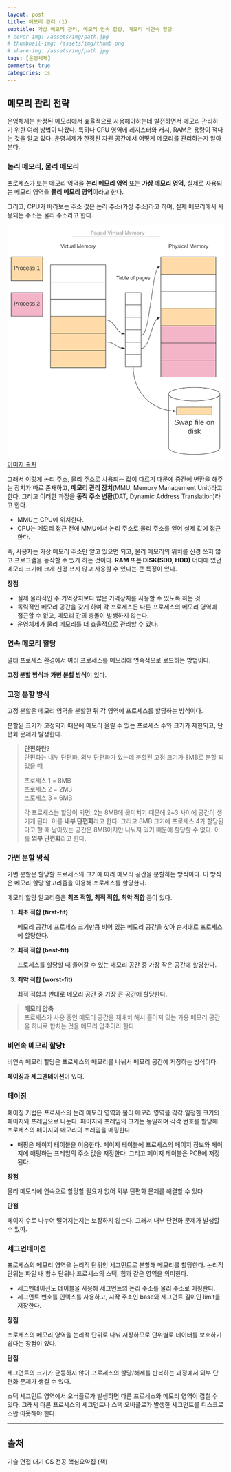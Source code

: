 ```yaml
---
layout: post
title: 메모리 관리 (1)
subtitle: 가상 메모리 관리, 메모리 연속 할당, 메모리 비연속 할당
# cover-img: /assets/img/path.jpg
# thumbnail-img: /assets/img/thumb.png
# share-img: /assets/img/path.jpg
tags: [운영체제]
comments: true
categories: cs
---
```

## 메모리 관리 전략
운영체제는 한정된 메모리에서 효율적으로 사용해야하는데 발전하면서 메모리 관리하기 위한 여러 방법이 나왔다. 특히나 CPU 영역에 레지스터와 캐시, RAM은 용량이 적다는 것을 알고 있다. 운영체제가 한정된 자원 공간에서 어떻게 메모리를 관리하는지 알아본다.

### 논리 메모리, 물리 메모리

프로세스가 보는 메모리 영역을 **논리 메모리 영역** 또는 **가상 메모리 영역,** 실제로 사용되는 메모리 영역을 **물리 메모리 영역**이라고 한다.

그리고, CPU가 바라보는 주소 값은 논리 주소(가상 주소)라고 하며, 실제 메모리에서 사용되는 주소는 물리 주소라고 한다.

![img.png](../../assets/img/posts/2024-04-22-cs-operation-system-picture-1.png)
[이미지 출처](https://www.baeldung.com/cs/virtual-memory)

그래서 이렇게 논리 주소, 물리 주소로 사용되는 값이 다르기 때문에 중간에 변환을 해주는 장치가 따로 존재하고, **메모리 관리 장치**(MMU, Memory Management Unit)라고 한다. 그리고 이러한 과정을 **동적 주소 변환**(DAT, Dynamic Address Translation)라고 한다.

- MMU는 CPU에 위치한다.
- CPU는 메모리 접근 전에 MMU에서 논리 주소로 물리 주소를 얻어 실제 값에 접근한다.

즉, 사용자는 가상 메모리 주소만 알고 있으면 되고, 물리 메모리의 위치를 신경 쓰지 않고 프로그램을 동작할 수 있게 하는 것이다. **RAM 또는 DISK(SDD, HDD)** 어디에 있던 메모리 크기에 크게 신경 쓰지 않고 사용할 수 있다는 큰 특징이 있다.

**장점**

- 실제 물리적인 주 기억장치보다 많은 기억장치를 사용할 수 있도록 하는 것
- 독릭적인 메모리 공간을 갖게 하여 각 프로세스든 다른 프로세스의 메모리 영역에 접근할 수 없고, 메모리 간의 충돌이 발생하지 않는다.
- 운영체제가 물리 메모리를 더 효율적으로 관리할 수 있다.

### 연속 메모리 할당

멀티 프로세스 환경에서 여러 프로세스를 메모리에 연속적으로 로드하는 방법이다.

**고정 분할 방식**과 **가변 분할 방식**이 있다.

### 고정 분할 방식

고정 분할은 메모리 영역을 분할한 뒤 각 영역에 프로세스를 할당하는 방식이다.

분할된 크기가 고정되기 때문에 메모리 올릴 수 있는 프로세스 수와 크기가 제한되고, 단편화 문제가 발생한다.

> **단편화란?**  
>단편화는 내부 단편화, 외부 단편화가 있는데 분할된 고정 크기가 8MB로 분할 되었을 때
>
>프로세스 1 = 8MB  
>프로세스 2 = 2MB  
>프로세스 3 = 6MB  
>
>각 프로세스는 할당이 되면, 2는 8MB에 못미치기 때문에 2~3 사이에 공간이 생기게 된다.
>이를 **내부 단편화**라고 한다.  그리고 8MB 크기에 프로세스 4가 할당된다고 할 때 남아있는 공간은 8MB이지만 나눠져 있기 때문에 할당할 수 없다. 이를 **외부 단편화**라고 한다.
>

### 가변 분할 방식

가변 분할은 할당할 프로세스의 크기에 따라 메모리 공간을 분할하는 방식이다. 이 방식은 메모리 할당 알고리즘을 이용해 프로세스를 할당한다.

메모리 할당 알고리즘은 **최초 적합, 최적 적합, 최악 적합** 등이 있다.

1. **최초 적합 (first-fit)**

   메모리 공간에 프로세스 크기만큼 비어 있는 메모리 공간을 찾아 순서대로 프로세스에 할당한다.

2. **최적 적합 (best-fit)**

   프로세스를 할당할 때 들어갈 수 있는 메모리 공간 중 가장 작은 공간에 할당한다.

3. **최악 적합 (worst-fit)**

   최적 적합과 반대로 메모리 공간 중 가장 큰 공간에 할당한다.


> **메모리 압축**  
프로세스가 사용 중인 메모리 공간을 재배치 해서 흩어져 있는 가용 메모리 공간을 하나로 합치는 것을 메모리 압축이라 한다.
>

### 비연속 메모리 할당t

비연속 메모리 할당은 프로세스의 메모리를 나눠서 메모리 공간에 저장하는 방식이다.

**페이징**과 **세그멘테이션**이 있다.

### 페이징

페이징 기법은 프로세스의 논리 메모리 영역과 물리 메모리 영역을 각각 일정한 크기의 페이지와 프레임으로 나눈다. 페이지와 프레임의 크기는 동일하며 각각 번호를 할당해 프로세스의 페이지와 메모리의 프레임을 매핑한다.

- 매핑은 페이지 테이블을 이용한다. 페이지 테이블에 프로세스의 페이지 정보와 페이지에 매핑하는 프레임의 주소 값을 저장한다. 그리고 페이지 테이블은 PCB에 저장된다.  

**장점**

  물리 메모리에 연속으로 할당할 필요가 없어 외부 단편화 문제를 해결할 수 있다

**단점**

  페이지 수로 나누어 떨어지는지는 보장하지 않는다. 그래서 내부 단편화 문제가 발생할 수 있따.


### 세그먼테이션

프로세스의 메모리 영역을 논리적 단위인 세그먼트로 분할해 메모리를 할당한다. 논리적 단위는 파일 내 함수 단위나 프로세스의 스택, 힙과 같은 영역을 의미한다.

- 세그멘테이션도 테이블을 사용해 세그먼트의 논리 주소를 물리 주소로 매핑한다.
- 세그먼트 번호를 인덱스를 사용하고, 시작 주소인 base와 세그먼트 길이인 limit을 저장한다.

**장점**

  프로세스의 메모리 영역을 논리적 단위로 나눠 저장하므로 단위별로 데이터를 보호하기 쉽다는 장점이 있다.

**단점**

  세그먼트의 크기가 균등하지 않아 프로세스의 할당/해제를 반복하는 과정에서 외부 단편화 문제가 생길 수 있다.

  스택 세그먼트 영역에서 오버플로가 발생하면 다른 프로세스와 메모리 영역이 겹칠 수 있다. 그래서 다른 프로세스의 세그먼트나 스택 오버플로가 발생한 세그먼트를 디스크로 스왑 아웃해야 한다.

---
## 출처
기술 면접 대기 CS 전공 핵심요약집 (책)
